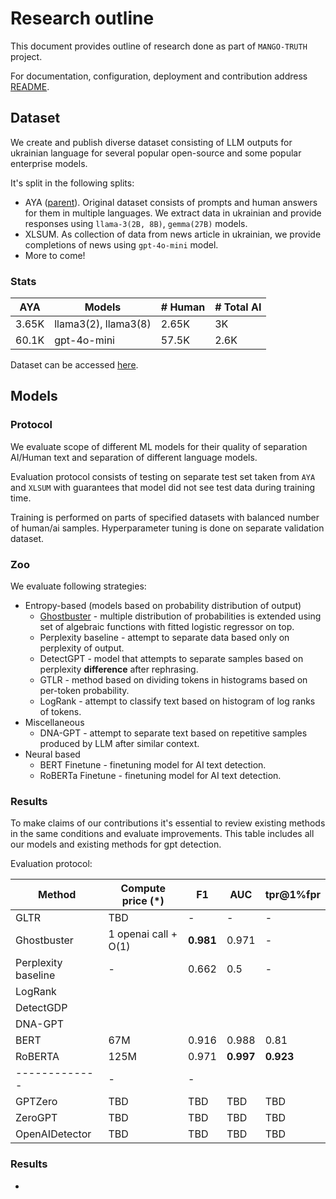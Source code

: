 # Research outline

This document provides outline of research done as part of `MANGO-TRUTH` project.

For documentation, configuration, deployment and contribution address [README](README.md).

## Dataset

We create and publish diverse dataset consisting of LLM outputs for ukrainian language for several popular open-source
and some popular enterprise models.

It's split in the following splits:

- AYA ([parent](https://huggingface.co/datasets/CohereForAI/aya_dataset)). Original dataset consists of prompts and
  human answers for them in multiple languages. We extract data in ukrainian and provide responses
  using `llama-3(2B, 8B)`,  `gemma(27B)` models.
- XLSUM. As collection of data from news article in ukrainian, we provide completions of news using `gpt-4o-mini` model.
- More to come!

### Stats

| AYA   | Models               | # Human | # Total AI |
|-------|----------------------|---------|------------|
| 3.65K | llama3(2), llama3(8) | 2.65K   | 3K         |
| 60.1K | gpt-4o-mini          | 57.5K   | 2.6K       |

Dataset can be accessed [here](https://huggingface.co/datasets/anakib1/mango-truth).

## Models

### Protocol

We evaluate scope of different ML models for their quality of separation AI/Human text and separation of different
language models.

Evaluation protocol consists of testing on separate test set taken from `AYA` and `XLSUM` with guarantees that model did
not
see test data during training time.

Training is performed on parts of specified datasets with balanced number of human/ai samples. Hyperparameter tuning is
done on separate validation dataset.

### Zoo

We evaluate following strategies:

- Entropy-based (models based on probability distribution of output)
    - [Ghostbuster](https://arxiv.org/pdf/2305.15047) - multiple distribution of probabilities is extended using set of
      algebraic functions with fitted logistic regressor on top.
    - Perplexity baseline - attempt to separate data based only on perplexity of output.
    - DetectGPT - model that attempts to separate samples based on perplexity **difference** after rephrasing.
    - GTLR - method based on dividing tokens in histograms based on per-token probability.
    - LogRank - attempt to classify text based on histogram of log ranks of tokens.
- Miscellaneous
    - DNA-GPT - attempt to separate text based on repetitive samples produced by LLM after similar context.
- Neural based
    - BERT Finetune - finetuning model for AI text detection.
    - RoBERTa Finetune - finetuning model for AI text detection.

### Results

To make claims of our contributions it's essential to review existing methods in the same conditions and evaluate
improvements. This table includes all our models and existing methods for gpt detection.

Evaluation protocol:

| Method              | Compute price (*)    | F1        | AUC       | tpr@1%fpr |
|---------------------|----------------------|-----------|-----------|-----------|
| GLTR                | TBD                  | -         | -         | -         |
| Ghostbuster         | 1 openai call + O(1) | **0.981** | 0.971     | -         |
| Perplexity baseline | -                    | 0.662     | 0.5       | -         |
| LogRank             |
| DetectGDP           |
| DNA-GPT             |
| BERT                | 67M                  | 0.916     | 0.988     | 0.81      |
| RoBERTA             | 125M                 | 0.971     | **0.997** | **0.923** |
| -------------       | -                    | -         |           |           |
| GPTZero             | TBD                  | TBD       | TBD       | TBD       |
| ZeroGPT             | TBD                  | TBD       | TBD       | TBD       |
| OpenAIDetector      | TBD                  | TBD       | TBD       | TBD       |

### Results
- 
